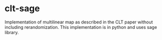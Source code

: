 clt-sage
========

Implementation of multilinear map as described in the CLT paper without including rerandomization. This implementation is in python and uses sage library.
